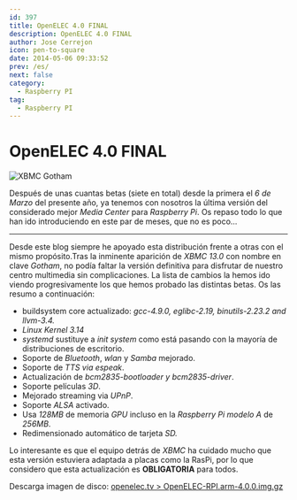 ```yaml
---
id: 397
title: OpenELEC 4.0 FINAL
description: OpenELEC 4.0 FINAL
author: Jose Cerrejon
icon: pen-to-square
date: 2014-05-06 09:33:52
prev: /es/
next: false
category:
  - Raspberry PI
tag:
  - Raspberry PI
---
```


# OpenELEC 4.0 FINAL

![XBMC Gotham](/images/2014/05/xbmc_gotham.jpg)

Después de unas cuantas betas (siete en total) desde la primera el *6 de Marzo* del presente año, ya tenemos con nosotros la última versión del considerado mejor *Media Center* para *Raspberry Pi*. Os repaso todo lo que han ido introduciendo en este par de meses, que no es poco...

- - -
Desde este blog siempre he apoyado esta distribución frente a otras con el mismo propósito.Tras la inminente aparición de *XBMC 13.0* con nombre en clave *Gotham*, no podía faltar la versión definitiva para disfrutar de nuestro centro multimedia sin complicaciones. La lista de cambios la hemos ido viendo progresivamente los que hemos probado las distintas betas. Os las resumo a continuación:

* buildsystem core actualizado: *gcc-4.9.0, eglibc-2.19, binutils-2.23.2 and llvm-3.4.*
* *Linux Kernel 3.14*
* *systemd* sustituye a *init system* como está pasando con la mayoría de distribuciones de escritorio.
* Soporte de *Bluetooth*, *wlan* y *Samba* mejorado.
* Soporte de *TTS via espeak*.
* Actualización de *bcm2835-bootloader y bcm2835-driver*.
* Soporte películas *3D*.
* Mejorado streaming via *UPnP*.
* Soporte *ALSA* activado.
* Usa *128MB* de memoria *GPU* incluso en la *Raspberry Pi modelo A* de *256MB*.
* Redimensionado automático de tarjeta *SD.*

Lo interesante es que el equipo detrás de *XBMC* ha cuidado mucho que esta versión estuviera adaptada a placas como la RasPi, por lo que considero que esta actualización es **OBLIGATORIA** para todos.

Descarga imagen de disco: [openelec.tv > OpenELEC-RPI.arm-4.0.0.img.gz](http://openelec.tv/get-openelec/finish/10-raspberry-pi-builds/315-diskimage-openelec-stable-raspberry-pi-arm)